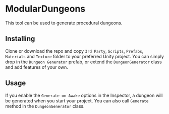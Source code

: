 # ModularDungeons

This tool can be used to generate procedural dungeons. 

## Installing

Clone or download the repo and copy `3rd Party`, `Scripts`, `Prefabs`, `Materials` and `Texture` folder to your preferred Unity project. 
You can simply drop in the `Dungeon Generator` prefab, or extend the `DungeonGenerator` class and add features of your own.

## Usage

If you enable the `Generate on Awake` options in the Inspector, a dungeon will be generated when you start your project. 
You can also call `Generate` method in the `DungeonGenerator` class.
